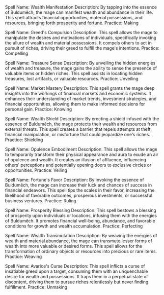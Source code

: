 Spell Name: Wealth Manifestation
Description: By tapping into the essence of Buldumêch, the mage can manifest wealth and abundance in their life. This spell attracts financial opportunities, material possessions, and resources, bringing forth prosperity and fortune.
Practice: Making

Spell Name: Greed's Compulsion
Description: This spell allows the mage to manipulate the desires and motivations of individuals, specifically invoking the allure of wealth and material possessions. It compels others to act in pursuit of riches, driving their greed to fulfill the mage's intentions.
Practice: Compelling

Spell Name: Treasure Sense
Description: By unveiling the hidden energies of wealth and treasure, the mage gains the ability to sense the presence of valuable items or hidden riches. This spell assists in locating hidden treasures, lost artifacts, or valuable resources.
Practice: Unveiling

Spell Name: Market Mastery
Description: This spell grants the mage deep insights into the workings of financial markets and economic systems. It enhances their understanding of market trends, investment strategies, and financial opportunities, allowing them to make informed decisions for personal gain.
Practice: Knowing

Spell Name: Wealth Shield
Description: By erecting a shield infused with the essence of Buldumêch, the mage protects their wealth and resources from external threats. This spell creates a barrier that repels attempts at theft, financial manipulation, or misfortune that could jeopardize one's riches.
Practice: Shielding

Spell Name: Opulence Embodiment
Description: This spell allows the mage to temporarily transform their physical appearance and aura to exude an air of opulence and wealth. It creates an illusion of affluence, influencing others' perceptions and potentially opening doors to exclusive circles or opportunities.
Practice: Veiling

Spell Name: Fortune's Favor
Description: By invoking the essence of Buldumêch, the mage can increase their luck and chances of success in financial endeavors. This spell tips the scales in their favor, increasing the likelihood of favorable outcomes, prosperous investments, or successful business ventures.
Practice: Ruling

Spell Name: Prosperity Blessing
Description: This spell bestows a blessing of prosperity upon individuals or locations, infusing them with the energies of Buldumêch. It promotes financial well-being, abundance, and favorable conditions for growth and wealth accumulation.
Practice: Perfecting

Spell Name: Wealth Transmutation
Description: By weaving the energies of wealth and material abundance, the mage can transmute lesser forms of wealth into more valuable or desired forms. This spell allows for the transformation of ordinary objects or resources into precious or rare items.
Practice: Weaving

Spell Name: Avarice's Curse
Description: This spell inflicts a curse of insatiable greed upon a target, consuming them with an unquenchable desire for wealth and possessions. It traps them in a perpetual state of discontent, driving them to pursue riches relentlessly but never finding fulfillment.
Practice: Unmaking